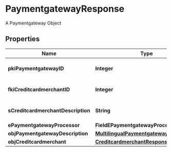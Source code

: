

# PaymentgatewayResponse

A Paymentgateway Object

## Properties

| Name | Type | Description | Notes |
|------------ | ------------- | ------------- | -------------|
|**pkiPaymentgatewayID** | **Integer** | The unique ID of the Paymentgateway |  |
|**fkiCreditcardmerchantID** | **Integer** | The unique ID of the Creditcardmerchant |  [optional] |
|**sCreditcardmerchantDescription** | **String** | The description of the Creditcardmerchant |  [optional] |
|**ePaymentgatewayProcessor** | **FieldEPaymentgatewayProcessor** |  |  |
|**objPaymentgatewayDescription** | [**MultilingualPaymentgatewayDescription**](MultilingualPaymentgatewayDescription.md) |  |  |
|**objCreditcardmerchant** | [**CreditcardmerchantResponseCompound**](CreditcardmerchantResponseCompound.md) |  |  [optional] |



